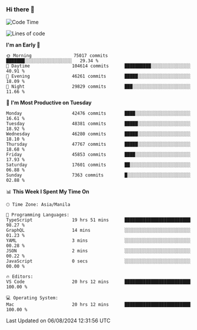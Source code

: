 ### Hi there 👋

<!--START_SECTION:waka-->
![Code Time](http://img.shields.io/badge/Code%20Time-5%2C426%20hrs%2027%20mins-blue)

![Lines of code](https://img.shields.io/badge/From%20Hello%20World%20I%27ve%20Written-116.1%20million%20lines%20of%20code-blue)

**I'm an Early 🐤** 

```text
🌞 Morning                75017 commits       ███████░░░░░░░░░░░░░░░░░░   29.34 % 
🌆 Daytime                104614 commits      ██████████░░░░░░░░░░░░░░░   40.91 % 
🌃 Evening                46261 commits       █████░░░░░░░░░░░░░░░░░░░░   18.09 % 
🌙 Night                  29829 commits       ███░░░░░░░░░░░░░░░░░░░░░░   11.66 % 
```
📅 **I'm Most Productive on Tuesday** 

```text
Monday                   42476 commits       ████░░░░░░░░░░░░░░░░░░░░░   16.61 % 
Tuesday                  48381 commits       █████░░░░░░░░░░░░░░░░░░░░   18.92 % 
Wednesday                46280 commits       █████░░░░░░░░░░░░░░░░░░░░   18.10 % 
Thursday                 47767 commits       █████░░░░░░░░░░░░░░░░░░░░   18.68 % 
Friday                   45853 commits       ████░░░░░░░░░░░░░░░░░░░░░   17.93 % 
Saturday                 17601 commits       ██░░░░░░░░░░░░░░░░░░░░░░░   06.88 % 
Sunday                   7363 commits        █░░░░░░░░░░░░░░░░░░░░░░░░   02.88 % 
```


📊 **This Week I Spent My Time On** 

```text
🕑︎ Time Zone: Asia/Manila

💬 Programming Languages: 
TypeScript               19 hrs 51 mins      █████████████████████████   98.27 % 
GraphQL                  14 mins             ░░░░░░░░░░░░░░░░░░░░░░░░░   01.23 % 
YAML                     3 mins              ░░░░░░░░░░░░░░░░░░░░░░░░░   00.28 % 
JSON                     2 mins              ░░░░░░░░░░░░░░░░░░░░░░░░░   00.22 % 
JavaScript               0 secs              ░░░░░░░░░░░░░░░░░░░░░░░░░   00.00 % 

🔥 Editors: 
VS Code                  20 hrs 12 mins      █████████████████████████   100.00 % 

💻 Operating System: 
Mac                      20 hrs 12 mins      █████████████████████████   100.00 % 
```


 Last Updated on 06/08/2024 12:31:56 UTC
<!--END_SECTION:waka-->


<!--
**rad182/rad182** is a ✨ _special_ ✨ repository because its `README.md` (this file) appears on your GitHub profile.

Here are some ideas to get you started:

- 🔭 I’m currently working on ...
- 🌱 I’m currently learning ...
- 👯 I’m looking to collaborate on ...
- 🤔 I’m looking for help with ...
- 💬 Ask me about ...
- 📫 How to reach me: ...
- 😄 Pronouns: ...
- ⚡ Fun fact: ...
-->
